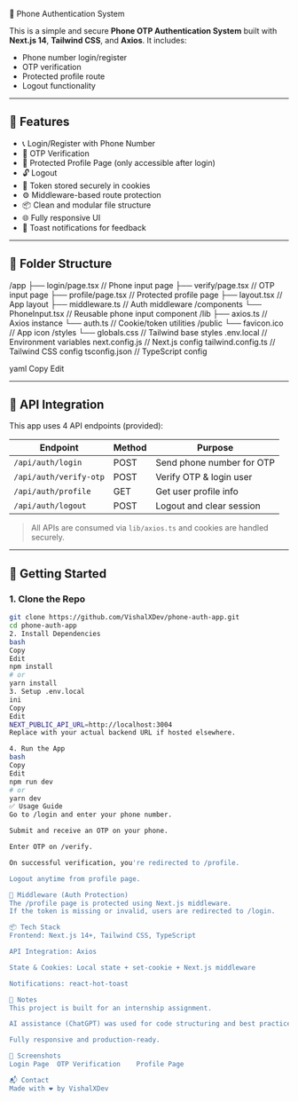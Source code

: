 📱 Phone Authentication System

This is a simple and secure **Phone OTP Authentication System** built with **Next.js 14**, **Tailwind CSS**, and **Axios**. It includes:

- Phone number login/register  
- OTP verification  
- Protected profile route  
- Logout functionality  

---

## 🚀 Features

- 📞 Login/Register with Phone Number  
- 🔐 OTP Verification  
- 👤 Protected Profile Page (only accessible after login)  
- 🔓 Logout  
- 🍪 Token stored securely in cookies  
- ⚙️ Middleware-based route protection  
- 📦 Clean and modular file structure  
- 🌐 Fully responsive UI  
- 🔔 Toast notifications for feedback  

---

## 📂 Folder Structure

/app
├── login/page.tsx // Phone input page
├── verify/page.tsx // OTP input page
├── profile/page.tsx // Protected profile page
├── layout.tsx // App layout
├── middleware.ts // Auth middleware
/components
└── PhoneInput.tsx // Reusable phone input component
/lib
├── axios.ts // Axios instance
└── auth.ts // Cookie/token utilities
/public
└── favicon.ico // App icon
/styles
└── globals.css // Tailwind base styles
.env.local // Environment variables
next.config.js // Next.js config
tailwind.config.ts // Tailwind CSS config
tsconfig.json // TypeScript config

yaml
Copy
Edit

---

## 🧪 API Integration

This app uses 4 API endpoints (provided):

| Endpoint                 | Method | Purpose                    |
|--------------------------|--------|----------------------------|
| `/api/auth/login`       | POST   | Send phone number for OTP |
| `/api/auth/verify-otp`  | POST   | Verify OTP & login user   |
| `/api/auth/profile`     | GET    | Get user profile info     |
| `/api/auth/logout`      | POST   | Logout and clear session  |

> All APIs are consumed via `lib/axios.ts` and cookies are handled securely.

---

## 🔧 Getting Started

### 1. Clone the Repo

```bash
git clone https://github.com/VishalXDev/phone-auth-app.git
cd phone-auth-app
2. Install Dependencies
bash
Copy
Edit
npm install
# or
yarn install
3. Setup .env.local
ini
Copy
Edit
NEXT_PUBLIC_API_URL=http://localhost:3004
Replace with your actual backend URL if hosted elsewhere.

4. Run the App
bash
Copy
Edit
npm run dev
# or
yarn dev
✅ Usage Guide
Go to /login and enter your phone number.

Submit and receive an OTP on your phone.

Enter OTP on /verify.

On successful verification, you're redirected to /profile.

Logout anytime from profile page.

🔐 Middleware (Auth Protection)
The /profile page is protected using Next.js middleware.
If the token is missing or invalid, users are redirected to /login.

📦 Tech Stack
Frontend: Next.js 14+, Tailwind CSS, TypeScript

API Integration: Axios

State & Cookies: Local state + set-cookie + Next.js middleware

Notifications: react-hot-toast

📝 Notes
This project is built for an internship assignment.

AI assistance (ChatGPT) was used for code structuring and best practice guidance.

Fully responsive and production-ready.

📸 Screenshots
Login Page	OTP Verification	Profile Page

📬 Contact
Made with ❤️ by VishalXDev
